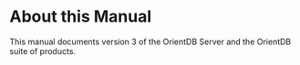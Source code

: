 # About this Manual

This manual documents version 3 of the OrientDB Server and the OrientDB suite of products.